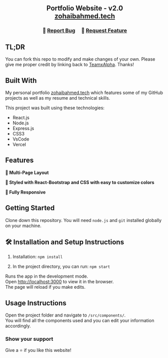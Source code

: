 <h2 align="center">
  Portfolio Website - v2.0<br/>
  <a href="https://teamxalpha.vercel.app/" target="_blank">zohaibahmed.tech</a>

<br/>

<center>

</center>

<h3 align="center">
    🔹
    <a href="https://github.com/TeamxAlpha/Portfolio/issues">Report Bug</a> &nbsp; &nbsp;
    🔹
    <a href="https://github.com/TeamxAlpha/Portfolio/issues">Request Feature</a>
</h3>

## TL;DR

You can fork this repo to modify and make changes of your own. Please give me proper credit by linking back to [TeamxAlpha](https://github.com/TeamxAlpha). Thanks!

## Built With

My personal portfolio <a href="(https://portfolio-eight-topaz-88.vercel.app/" target="_blank">zohaibahmed.tech</a> which features some of my GitHub projects as well as my resume and technical skills.<br/>

This project was built using these technologies:

- React.js
- Node.js
- Express.js
- CSS3
- VsCode
- Vercel

## Features

**📖 Multi-Page Layout**

**🎨 Styled with React-Bootstrap and CSS with easy to customize colors**

**📱 Fully Responsive**

## Getting Started

Clone down this repository. You will need `node.js` and `git` installed globally on your machine.

## 🛠 Installation and Setup Instructions

1. Installation: `npm install`

2. In the project directory, you can run: `npm start`

Runs the app in the development mode.\
Open [http://localhost:3000](http://localhost:3000) to view it in the browser.  
The page will reload if you make edits.

## Usage Instructions

Open the project folder and navigate to `/src/components/`. <br/>
You will find all the components used and you can edit your information accordingly.

### Show your support

Give a ⭐ if you like this website!
